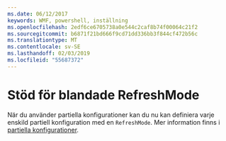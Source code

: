 ```yaml
---
ms.date: 06/12/2017
keywords: WMF, powershell, inställning
ms.openlocfilehash: 2edf6ce6705738a0e544c2caf8b74f00064c21f2
ms.sourcegitcommit: b6871f21bd666f9cd71dd336bb3f844cf472b56c
ms.translationtype: MT
ms.contentlocale: sv-SE
ms.lasthandoff: 02/03/2019
ms.locfileid: "55687372"
---
```

# <a name="support-for-mixed-refreshmode"></a>Stöd för blandade RefreshMode

När du använder partiella konfigurationer kan du nu kan definiera varje enskild partiell konfiguration med en `RefreshMode`.
Mer information finns i [partiella konfigurationer](https://msdn.microsoft.com/powershell/dsc/partialconfigs).

